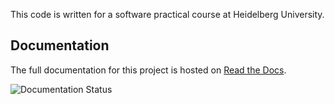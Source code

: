This code is written for a software practical course at Heidelberg University.

## Documentation

The full documentation for this project is hosted on [Read the Docs](https://image-retrieval.readthedocs.io/).

![Documentation Status](https://readthedocs.org/projects/image-retrieval/badge/?version=latest)
